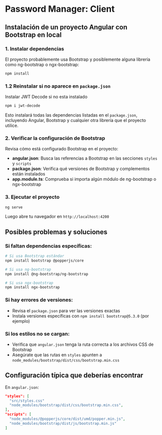# Password Manager: Client

## Instalación de un proyecto Angular con Bootstrap en local

### 1. Instalar dependencias
El proyecto probablemente usa Bootstrap y posiblemente alguna librería como ng-bootstrap o ngx-bootstrap:

```bash
npm install
```

### 1.2 Reinstalar si no aparece en ``package.json``
Instalar JWT Decode si no esta instalado
```bash
npm i jwt-decode
```

Esto instalará todas las dependencias listadas en el `package.json`, incluyendo Angular, Bootstrap y cualquier otra librería que el proyecto utilice.

### 2. Verificar la configuración de Bootstrap
Revisa cómo está configurado Bootstrap en el proyecto:

- **angular.json**: Busca las referencias a Bootstrap en las secciones `styles` y `scripts`
- **package.json**: Verifica qué versiones de Bootstrap y complementos están instalados
- **app.module.ts**: Comprueba si importa algún módulo de ng-bootstrap o ngx-bootstrap

### 3. Ejecutar el proyecto
```bash
ng serve
```

Luego abre tu navegador en `http://localhost:4200`

## Posibles problemas y soluciones

### Si faltan dependencias específicas:
```bash
# Si usa Bootstrap estándar
npm install bootstrap @popperjs/core

# Si usa ng-bootstrap
npm install @ng-bootstrap/ng-bootstrap

# Si usa ngx-bootstrap
npm install ngx-bootstrap
```

### Si hay errores de versiones:
- Revisa el `package.json` para ver las versiones exactas
- Instala versiones específicas con `npm install bootstrap@5.3.0` (por ejemplo)

### Si los estilos no se cargan:
- Verifica que `angular.json` tenga la ruta correcta a los archivos CSS de Bootstrap
- Asegúrate que las rutas en `styles` apunten a `node_modules/bootstrap/dist/css/bootstrap.min.css`

## Configuración típica que deberías encontrar

En `angular.json`:
```json
"styles": [
  "src/styles.css"
  "node_modules/bootstrap/dist/css/bootstrap.min.css",
],
"scripts": [
  "node_modules/@popperjs/core/dist/umd/popper.min.js",
  "node_modules/bootstrap/dist/js/bootstrap.min.js"
]
```
